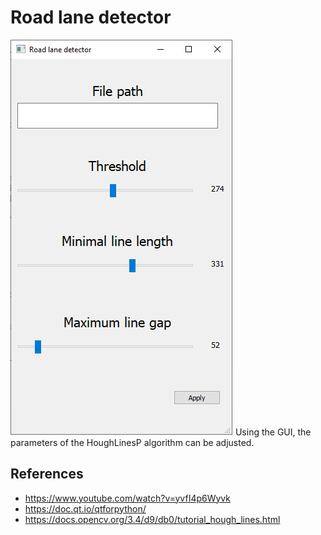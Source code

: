 # Road lane detector

![image](images/program.png) 
Using the GUI, the parameters of the HoughLinesP algorithm can be adjusted.
## References
  - https://www.youtube.com/watch?v=yvfI4p6Wyvk
  - https://doc.qt.io/qtforpython/
  - https://docs.opencv.org/3.4/d9/db0/tutorial_hough_lines.html

